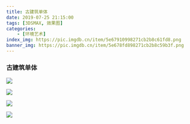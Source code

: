 ```yaml
---
title: 古建筑单体
date: 2019-07-25 21:15:00
tags: [3DSMAX, 效果图]
categories: 
	- [环境艺术]
index_img: https://pic.imgdb.cn/item/5e67910998271cb2b8c61fd8.png
banner_img: https://pic.imgdb.cn/item/5e678fd898271cb2b8c59b3f.png
---
```


###  古建筑单体

![](https://pic.imgdb.cn/item/5e678fd898271cb2b8c59b3f.png)

![](https://pic.imgdb.cn/item/5e678ff798271cb2b8c5adae.png)

![](https://pic.imgdb.cn/item/5e678e7d98271cb2b8c501a8.png)

![](https://pic.imgdb.cn/item/5e67910998271cb2b8c61fd8.png)